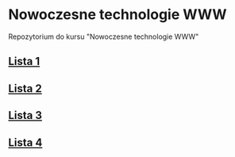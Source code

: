 # Nowoczesne technologie WWW
Repozytorium do kursu "Nowoczesne technologie WWW"

## [Lista 1](https://luk9400.github.io/ntwww/list1/)
## [Lista 2](https://luk9400.github.io/ntwww/list2/)
## [Lista 3](https://luk9400.github.io/ntwww/list3/)
## [Lista 4](https://luk9400.github.io/ntwww/list4/)
